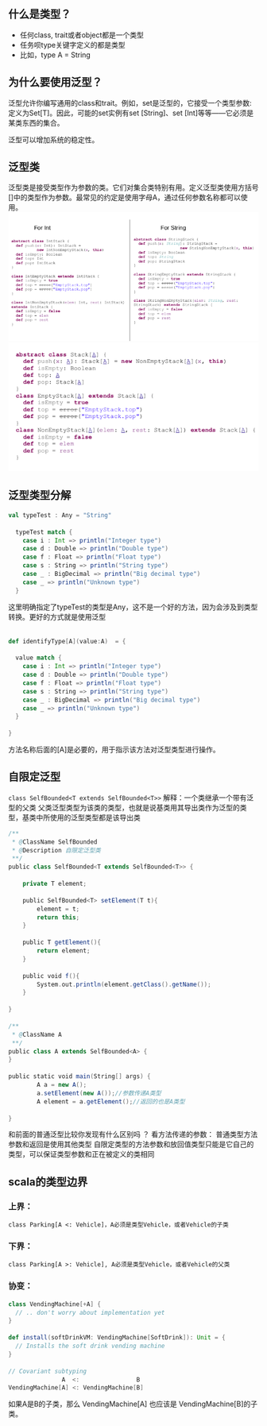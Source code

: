 ## 什么是类型？
* 任何class, trait或者object都是一个类型
* 任务呗type关键字定义的都是类型
* 比如，type A = String

## 为什么要使用泛型？
泛型允许你编写通用的class和trait。例如，set是泛型的，它接受一个类型参数: 定义为Set[T]。因此，可能的set实例有set [String]、set [Int]等等——它必须是某类东西的集合。

泛型可以增加系统的稳定性。

## 泛型类
泛型类是接受类型作为参数的类。它们对集合类特别有用。定义泛型类使用方括号[]中的类型作为参数。最常见的约定是使用字母A，通过任何参数名称都可以使用。
![](images/ForIntAndString.png)
![](images/GenericStack.png)

## 泛型类型分解
```scala
val typeTest : Any = "String"
 
  typeTest match {
    case i : Int => println("Integer type")
    case d : Double => println("Double type")
    case f : Float => println("Float type")
    case s : String => println("String type")
    case _ : BigDecimal => println("Big decimal type")
    case _ => println("Unknown type")
  }
```
这里明确指定了typeTest的类型是Any，这不是一个好的方法，因为会涉及到类型转换。更好的方式就是使用泛型
```scala

def identifyType[A](value:A)  = {
 
  value match {
    case i : Int => println("Integer type")
    case d : Double => println("Double type")
    case f : Float => println("Float type")
    case s : String => println("String type")
    case _ : BigDecimal => println("Big decimal type")
    case _ => println("Unknown type")
  }
 
}
```
方法名称后面的[A]是必要的，用于指示该方法对泛型类型进行操作。

## 自限定泛型
`class SelfBounded<T extends SelfBounded<T>>`
解释：一个类继承一个带有泛型的父类 父类泛型类型为该类的类型，也就是说基类用其导出类作为泛型的类型，基类中所使用的泛型类型都是该导出类
```scala
/**
 * @ClassName SelfBounded
 * @Description 自限定泛型类
 **/
public class SelfBounded<T extends SelfBounded<T>> {
 
    private T element;
 
    public SelfBounded<T> setElement(T t){
        element = t;
        return this;
    }
 
    public T getElement(){
        return element;
    }
 
    public void f(){
        System.out.println(element.getClass().getName());
    }
 
}
 
/**
 * @ClassName A
 **/
public class A extends SelfBounded<A> {
}
 
public static void main(String[] args) {
        A a = new A();
        a.setElement(new A());//参数传递A类型
        A element = a.getElement();//返回的也是A类型
         
}
```
和前面的普通泛型比较你发现有什么区别吗 ？
看方法传递的参数：
普通类型方法参数和返回是使用其他类型
自限定类型的方法参数和放回值类型只能是它自己的类型，可以保证类型参数和正在被定义的类相同
## scala的类型边界
### 上界：
`class Parking[A <: Vehicle]，A必须是类型Vehicle，或者Vehicle的子类`

### 下界：
`class Parking[A >: Vehicle], A必须是类型Vehicle，或者Vehicle的父类`

### 协变：
```scala
class VendingMachine[+A] {
  // .. don't worry about implementation yet
}
 
def install(softDrinkVM: VendingMachine[SoftDrink]): Unit = {
  // Installs the soft drink vending machine
}
 
// Covariant subtyping
               A  <:                B
VendingMachine[A] <: VendingMachine[B]
```
如果A是B的子类，那么 VendingMachine[A] 也应该是 VendingMachine[B]的子类。 